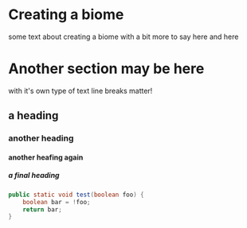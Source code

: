 # Creating a biome

some text about creating a biome
with a bit more to say here
and here

# Another section may be here
with it's own type of text
line breaks matter!

## a heading
### another heading
#### another heafing again
##### a final heading

```java
public static void test(boolean foo) {
    boolean bar = !foo;
    return bar;
}
```